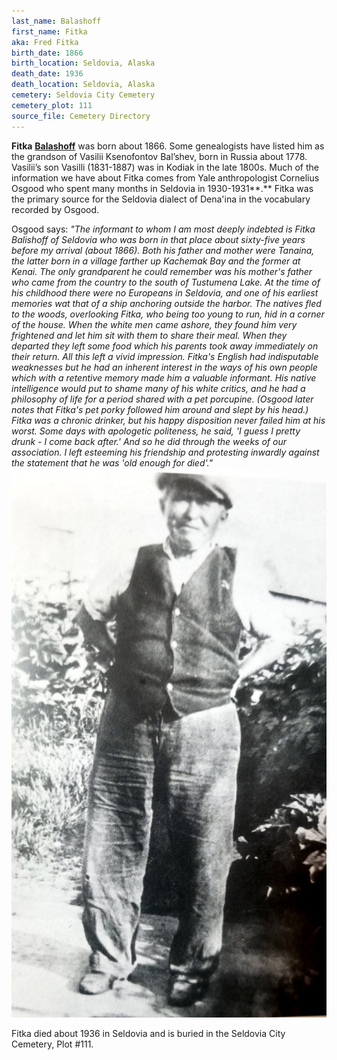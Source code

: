 ```yaml
---
last_name: Balashoff
first_name: Fitka
aka: Fred Fitka
birth_date: 1866
birth_location: Seldovia, Alaska
death_date: 1936
death_location: Seldovia, Alaska
cemetery: Seldovia City Cemetery
cemetery_plot: 111
source_file: Cemetery Directory
---
```


**Fitka** [**Balashoff**](Balashov_balashof_balishoff_Family.md) was born about 1866. Some genealogists have listed
him as the grandson of Vasilii Ksenofontov Bal’shev, born in Russia
about 1778. Vasilii’s son Vasilli (1831-1887) was in Kodiak in the late
1800s. Much of the information we have about Fitka comes from Yale
anthropologist Cornelius Osgood who spent many months in Seldovia in
1930-1931**.** Fitka was the primary source for the Seldovia dialect of
Dena'ina in the vocabulary recorded by Osgood.

Osgood says: *"The informant to whom I am most deeply indebted is Fitka
Balishoff of Seldovia who was born in that place about sixty-five years
before my arrival (about 1866). Both his father and mother were Tanaina,
the latter born in a village farther up Kachemak Bay and the former at
Kenai. The only grandparent he could remember was his mother's father
who came from the country to the south of Tustumena Lake. At the time of
his childhood there were no Europeans in Seldovia, and one of his
earliest memories wat that of a ship anchoring outside the harbor. The
natives fled to the woods, overlooking Fitka, who being too young to
run, hid in a corner of the house. When the white men came ashore, they
found him very frightened and let him sit with them to share their meal.
When they departed they left some food which his parents took away
immediately on their return. All this left a vivid impression. Fitka's
English had indisputable weaknesses but he had an inherent interest in
the ways of his own people which with a retentive memory made him a
valuable informant. His native intelligence would put to shame many of
his white critics, and he had a philosophy of life for a period shared
with a pet porcupine. (Osgood later notes that Fitka's pet porky
followed him around and slept by his head.) Fitka was a chronic drinker,
but his happy disposition never failed him at his worst. Some days with
apologetic politeness, he said, 'I guess I pretty drunk - I come back
after.' And so he did through the weeks of our association. I left
esteeming his friendship and protesting inwardly against the statement
that he was 'old enough for
died'."*![](../assets/images/Balashov%20Family%202/media/image1.jpeg)

Fitka died about 1936 in Seldovia and is buried in the Seldovia City Cemetery, Plot #111.